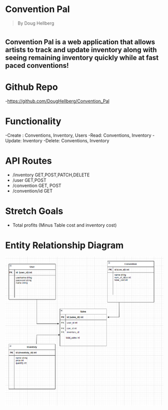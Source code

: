 # Convention Pal
>By Doug Hellberg
#
## Convention Pal is a web application that allows artists to track and update inventory along with seeing remaining inventory quickly while at fast paced conventions!

# Github Repo
 -https://github.com/DougHellberg/Convention_Pal

 # Functionality 
  -Create : Conventions, Inventory, Users
  -Read: Conventions, Inventory
  -Update: Inventory
  -Delete: Conventions, Inventory

  # API Routes
  - /inventory GET,POST,PATCH,DELETE
  - /user GET,POST
  - /convention GET, POST
  - /convention/id GET


 # Stretch Goals
 - Total profits (Minus Table cost and inventory cost)

 # Entity Relationship Diagram
 <img src ="/images/erd_contrackr.png" >
